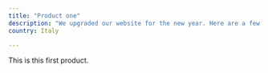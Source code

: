 ```yaml
---
title: "Product one"
description: "We upgraded our website for the new year. Here are a few of the things that we were thinking about while we did the redesign."
country: Italy

---
```

This is this first product.